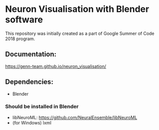 # Neuron Visualisation with Blender software
This repository was initially created as a part of Google Summer of Code 2018 program.

## Documentation: 
https://genn-team.github.io/neuron_visualisation/

## Dependencies: 
- Blender
### Should be installed in Blender
- libNeuroML: https://github.com/NeuralEnsemble/libNeuroML
- (for Windows) lxml

